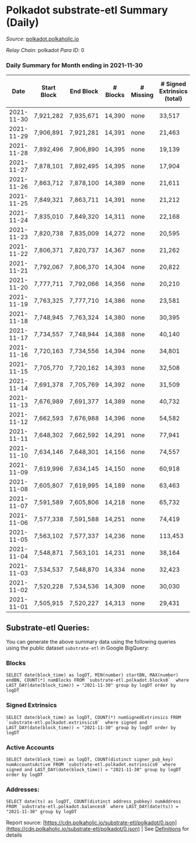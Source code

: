 # Polkadot substrate-etl Summary (Daily)

_Source_: [polkadot.polkaholic.io](https://polkadot.polkaholic.io)

*Relay Chain*: polkadot
*Para ID*: 0



### Daily Summary for Month ending in 2021-11-30


| Date | Start Block | End Block | # Blocks | # Missing | # Signed Extrinsics (total) | # Active Accounts | # Addresses with Balances | # Events | # Transfers | # XCM Transfers In | # XCM Transfers Out |
| ---- | ----------- | --------- | -------- | --------- | --------------------------- | ----------------- | ------------------------- | -------- | ----------- | ------------------ | ------------------- |
| 2021-11-30 | 7,921,282 | 7,935,671 | 14,390 | none  | 33,517 | 16,366 | 756,624 | 380,587 | 35,880 ($513,990,196.08) |   |   |
| 2021-11-29 | 7,906,891 | 7,921,281 | 14,391 | none  | 21,463 | 9,283 |  | 277,890 | 21,580 ($580,423,497.83) |   |   |
| 2021-11-28 | 7,892,496 | 7,906,890 | 14,395 | none  | 19,139 | 8,182 |  | 254,465 | 19,379 ($320,725,088.52) |   |   |
| 2021-11-27 | 7,878,101 | 7,892,495 | 14,395 | none  | 17,904 | 7,638 |  | 238,862 | 17,954 ($223,525,503.56) |   |   |
| 2021-11-26 | 7,863,712 | 7,878,100 | 14,389 | none  | 21,611 | 9,148 |  | 269,741 | 22,124 ($413,380,604.11) |   |   |
| 2021-11-25 | 7,849,321 | 7,863,711 | 14,391 | none  | 21,212 | 9,280 |  | 268,263 | 20,369 ($742,570,180.13) |   |   |
| 2021-11-24 | 7,835,010 | 7,849,320 | 14,311 | none  | 22,168 | 10,070 |  | 275,653 | 21,944 ($571,855,483.99) |   |   |
| 2021-11-23 | 7,820,738 | 7,835,009 | 14,272 | none  | 20,595 | 9,214 |  | 260,944 | 20,037 ($292,099,344.95) |   |   |
| 2021-11-22 | 7,806,371 | 7,820,737 | 14,367 | none  | 21,262 | 9,714 |  | 273,325 | 20,769 ($471,081,544.95) |   |   |
| 2021-11-21 | 7,792,067 | 7,806,370 | 14,304 | none  | 20,822 | 9,195 |  | 267,133 | 19,749 ($206,586,536.85) |   |   |
| 2021-11-20 | 7,777,711 | 7,792,066 | 14,356 | none  | 20,210 | 8,921 |  | 258,614 | 18,992 ($195,047,620.83) |   |   |
| 2021-11-19 | 7,763,325 | 7,777,710 | 14,386 | none  | 23,581 | 10,169 |  | 286,110 | 22,622 ($671,667,051.39) |   |   |
| 2021-11-18 | 7,748,945 | 7,763,324 | 14,380 | none  | 30,395 | 13,535 |  | 358,537 | 28,879 ($575,512,457.00) |   |   |
| 2021-11-17 | 7,734,557 | 7,748,944 | 14,388 | none  | 40,140 |  |  | 468,642 | 40,994 ($599,868,166.99) |   |   |
| 2021-11-16 | 7,720,163 | 7,734,556 | 14,394 | none  | 34,801 | 14,211 |  | 410,366 | 35,494 ($1,006,076,587.40) |   |   |
| 2021-11-15 | 7,705,770 | 7,720,162 | 14,393 | none  | 32,508 | 13,133 |  | 397,417 | 31,366 ($1,056,502,934.98) |   |   |
| 2021-11-14 | 7,691,378 | 7,705,769 | 14,392 | none  | 31,509 | 12,868 |  | 380,423 | 30,316 ($455,608,121.77) |   |   |
| 2021-11-13 | 7,676,989 | 7,691,377 | 14,389 | none  | 40,732 | 16,643 |  | 475,866 | 40,331 ($2,285,235,766.27) |   |   |
| 2021-11-12 | 7,662,593 | 7,676,988 | 14,396 | none  | 54,582 | 20,656 |  | 592,099 | 53,477 ($1,187,579,762.96) |   |   |
| 2021-11-11 | 7,648,302 | 7,662,592 | 14,291 | none  | 77,941 | 31,266 |  | 798,206 | 77,888 ($4,798,006,655.59) |   |   |
| 2021-11-10 | 7,634,146 | 7,648,301 | 14,156 | none  | 74,557 | 30,004 |  | 779,373 | 75,908 ($1,521,839,922.94) |   |   |
| 2021-11-09 | 7,619,996 | 7,634,145 | 14,150 | none  | 60,918 | 24,620 |  | 644,717 | 61,701 ($1,217,931,213.70) |   |   |
| 2021-11-08 | 7,605,807 | 7,619,995 | 14,189 | none  | 63,463 | 26,534 |  | 691,401 | 64,867 ($920,647,010.32) |   |   |
| 2021-11-07 | 7,591,589 | 7,605,806 | 14,218 | none  | 65,732 | 27,503 |  | 712,418 | 66,472 ($631,647,994.75) |   |   |
| 2021-11-06 | 7,577,338 | 7,591,588 | 14,251 | none  | 74,419 | 31,883 |  | 792,155 | 74,186 ($857,689,517.70) |   |   |
| 2021-11-05 | 7,563,102 | 7,577,337 | 14,236 | none  | 113,453 | 50,609 |  | 1,176,132 | 113,005 ($1,436,390,531.01) |   |   |
| 2021-11-04 | 7,548,871 | 7,563,101 | 14,231 | none  | 38,164 | 17,136 |  | 276,472 | 35,496 ($836,775,913.21) |   |   |
| 2021-11-03 | 7,534,537 | 7,548,870 | 14,334 | none  | 32,423 | 15,031 |  | 230,433 | 31,840 ($655,104,875.80) |   |   |
| 2021-11-02 | 7,520,228 | 7,534,536 | 14,309 | none  | 30,030 | 14,429 |  | 221,144 | 30,368 ($911,391,732.71) |   |   |
| 2021-11-01 | 7,505,915 | 7,520,227 | 14,313 | none  | 29,431 | 14,515 |  | 218,541 | 28,999 ($770,323,045.71) |   |   |

## Substrate-etl Queries:
You can generate the above summary data using the following queries using the public dataset `substrate-etl` in Google BigQuery:


### Blocks
```
SELECT date(block_time) as logDT, MIN(number) startBN, MAX(number) endBN, COUNT(*) numBlocks FROM `substrate-etl.polkadot.blocks0`  where LAST_DAY(date(block_time)) = "2021-11-30" group by logDT order by logDT
```


### Signed Extrinsics
```
SELECT date(block_time) as logDT, COUNT(*) numSignedExtrinsics FROM `substrate-etl.polkadot.extrinsics0`  where signed and LAST_DAY(date(block_time)) = "2021-11-30" group by logDT order by logDT
```


### Active Accounts
```
SELECT date(block_time) as logDT, COUNT(distinct signer_pub_key) numAccountsActive FROM `substrate-etl.polkadot.extrinsics0` where signed and LAST_DAY(date(block_time)) = "2021-11-30" group by logDT order by logDT
```


### Addresses:
```
SELECT date(ts) as logDT, COUNT(distinct address_pubkey) numAddress FROM `substrate-etl.polkadot.balances0` where LAST_DAY(date(ts)) = "2021-11-30" group by logDT
```



Report source: [https://cdn.polkaholic.io/substrate-etl/polkadot/0.json](https://cdn.polkaholic.io/substrate-etl/polkadot/0.json) | See [Definitions](/DEFINITIONS.md) for details
